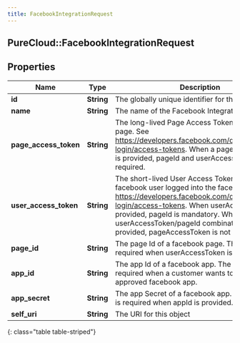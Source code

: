 ```yaml
---
title: FacebookIntegrationRequest
---
```

## PureCloud::FacebookIntegrationRequest

## Properties

|Name | Type | Description | Notes|
|------------ | ------------- | ------------- | -------------|
| **id** | **String** | The globally unique identifier for the object. | [optional] |
| **name** | **String** | The name of the Facebook Integration | |
| **page_access_token** | **String** | The long-lived Page Access Token of a facebook page.  See https://developers.facebook.com/docs/facebook-login/access-tokens.  When a pageAccessToken is provided, pageId and userAccessToken are not required. | [optional] |
| **user_access_token** | **String** | The short-lived User Access Token of the facebook user logged into the facebook app.  See https://developers.facebook.com/docs/facebook-login/access-tokens.  When userAccessToken is provided, pageId is mandatory.  When userAccessToken/pageId combination is provided, pageAccessToken is not required. | [optional] |
| **page_id** | **String** | The page Id of a facebook page. The pageId is required when userAccessToken is provided. | [optional] |
| **app_id** | **String** | The app Id of a facebook app. The appId is required when a customer wants to use their own approved facebook app. | [optional] |
| **app_secret** | **String** | The app Secret of a facebook app. The appSecret is required when appId is provided. | [optional] |
| **self_uri** | **String** | The URI for this object | [optional] |
{: class="table table-striped"}


